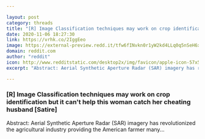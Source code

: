 ```yaml
---

layout: post
category: threads
title: "[R] Image Classification techniques may work on crop identification but it can't help this woman catch her cheating husband [Satire]"
date: 2020-11-06 18:27:30
link: https://vrhk.co/2IggEeo
image: https://external-preview.redd.it/tfw6fINvkn0r1yW2kd4LLq0q5nSeH6xG1yXSZP2URsQ.jpg?width=1200&height=628.272251309&auto=webp&crop=1200:628.272251309,smart&s=36972c6755bec9a778422e79726440af5dab0de3
domain: reddit.com
author: "reddit"
icon: http://www.redditstatic.com/desktop2x/img/favicon/apple-icon-57x57.png
excerpt: "Abstract: Aerial Synthetic Aperture Radar (SAR) imagery has revolutionized the agricultural industry providing the American farmer many..."

---
```


### [R] Image Classification techniques may work on crop identification but it can't help this woman catch her cheating husband [Satire]

Abstract: Aerial Synthetic Aperture Radar (SAR) imagery has revolutionized the agricultural industry providing the American farmer many...